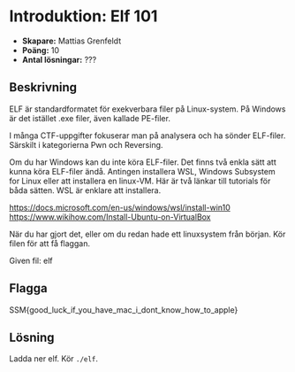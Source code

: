 # Introduktion: Elf 101

- **Skapare:** Mattias Grenfeldt
- **Poäng:** 10
- **Antal lösningar:** ???

## Beskrivning

ELF är standardformatet för exekverbara filer på Linux-system. På Windows är det istället .exe filer, även kallade PE-filer.

I många CTF-uppgifter fokuserar man på analysera och ha sönder ELF-filer. Särskilt i kategorierna Pwn och Reversing.

Om du har Windows kan du inte köra ELF-filer. Det finns två enkla sätt att kunna köra ELF-filer ändå. Antingen installera WSL, Windows Subsystem for Linux eller att installera en linux-VM. Här är två länkar till tutorials för båda sätten. WSL är enklare att installera.

https://docs.microsoft.com/en-us/windows/wsl/install-win10
https://www.wikihow.com/Install-Ubuntu-on-VirtualBox

När du har gjort det, eller om du redan hade ett linuxsystem från början. Kör filen för att få flaggan.

Given fil: elf

## Flagga

SSM{good_luck_if_you_have_mac_i_dont_know_how_to_apple}

## Lösning

Ladda ner elf. Kör `./elf`. 


